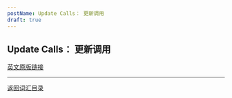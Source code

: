 ```yaml
---
postName: Update Calls： 更新调用
draft: true
---
```

## Update Calls： 更新调用




[英文原版链接](https://wiki.internetcomputer.org/wiki/Glossary)

---
[返回词汇目录](../glossary)